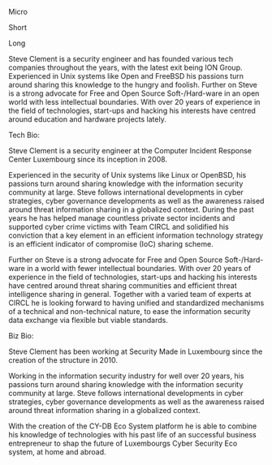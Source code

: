 Micro

Short

Long

Steve Clement is a security engineer and has founded various tech companies throughout the years, with the latest exit being ION Group.
Experienced in Unix systems like Open and FreeBSD his passions turn around sharing this knowledge to the hungry and foolish.
Further on Steve is a strong advocate for Free and Open Source Soft-/Hard-ware in an open world with less intellectual boundaries.
With over 20 years of experience in the field of technologies, start-ups and hacking his interests have centred around education and hardware projects lately.


Tech Bio:

Steve Clement is a security engineer at the Computer Incident Response Center Luxembourg since its inception in 2008.
 
Experienced in the security of Unix systems like Linux or OpenBSD, his passions turn around sharing knowledge with the information security community at large. Steve follows international developments in cyber strategies, cyber governance developments as well as the awareness raised around threat information sharing in a globalized context. During the past years he has helped manage countless private sector incidents and supported cyber crime victims with Team CIRCL and solidified his conviction that a key element in an efficient information technology strategy is an efficient indicator of compromise (IoC) sharing scheme.
 
Further on Steve is a strong advocate for Free and Open Source Soft-/Hard-ware in a world with fewer intellectual boundaries. With over 20 years of experience in the field of technologies, start-ups and hacking his interests have centred around threat sharing communities and efficient threat intelligence sharing in general. Together with a varied team of experts at CIRCL he is looking forward to having unified and standardized mechanisms of a technical and non-technical nature, to ease the information security data exchange via flexible but viable standards.

Biz Bio:

Steve Clement has been working at Security Made in Luxembourg since the creation of the structure in 2010.

Working in the information security industry for well over 20 years, his passions turn around sharing knowledge with the information security community at large. Steve follows international developments in cyber strategies, cyber governance developments as well as the awareness raised around threat information sharing in a globalized context. 

With the creation of the CY-DB Eco System platform he is able to combine his knowledge of technologies with his past life of an successful business entrepreneur to shap the future of Luxembourgs Cyber Security Eco system, at home and abroad.
